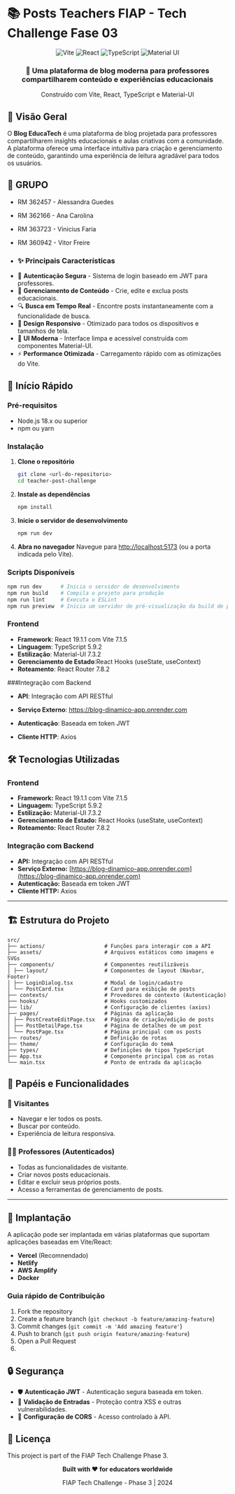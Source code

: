 # 📚 Posts Teachers FIAP - Tech Challenge Fase 03
<div align="center">
  <img src="https://img.shields.io/badge/Vite-5.x-blueviolet?style=for-the-badge&logo=vite" alt="Vite" />
  <img src="https://img.shields.io/badge/React-19.1.1-blue?style=for-the-badge&logo=react" alt="React" />
  <img src="https://img.shields.io/badge/TypeScript-5.9.2-blue?style=for-the-badge&logo=typescript" alt="TypeScript" />
  <img src="https://img.shields.io/badge/Material%20UI-7.3.2-blue?style=for-the-badge&logo=mui" alt="Material UI" />
</div>

<div align="center">
  <h3>🎯 Uma plataforma de blog moderna para professores compartilharem conteúdo e experiências educacionais</h3>
  <p>Construído com Vite, React, TypeScript e Material-UI</p>
</div>

## 🌟 Visão Geral

O **Blog EducaTech** é uma plataforma de blog projetada para professores compartilharem insights educacionais e aulas criativas com a comunidade. A plataforma oferece uma interface intuitiva para criação e gerenciamento de conteúdo, garantindo uma experiência de leitura agradável para todos os usuários.

## 🤝 GRUPO

* RM 362457 - Alessandra Guedes
* RM 362166 - Ana Carolina
* RM 363723 - Vinicius Faria
* RM 360942 - Vitor Freire

* ### ✨ Principais Características

-   🔐 **Autenticação Segura** - Sistema de login baseado em JWT para professores.
-   📝 **Gerenciamento de Conteúdo** - Crie, edite e exclua posts educacionais.
-   🔍 **Busca em Tempo Real** - Encontre posts instantaneamente com a funcionalidade de busca.
-   📱 **Design Responsivo** - Otimizado para todos os dispositivos e tamanhos de tela.
-   🎨 **UI Moderna** - Interface limpa e acessível construída com componentes Material-UI.
-   ⚡ **Performance Otimizada** - Carregamento rápido com as otimizações do Vite.

## 🚀 Início Rápido

### Pré-requisitos

-   Node.js 18.x ou superior
-   npm ou yarn

### Instalação

1.  **Clone o repositório**
    ```bash
    git clone <url-do-repositorio>
    cd teacher-post-challenge
    ```
2.  **Instale as dependências**
    ```bash
    npm install
    ```
3.  **Inicie o servidor de desenvolvimento**
    ```bash
    npm run dev
    ```
4.  **Abra no navegador**
    Navegue para [http://localhost:5173](http://localhost:5173) (ou a porta indicada pelo Vite).

### Scripts Disponíveis
```bash
npm run dev      # Inicia o servidor de desenvolvimento
npm run build    # Compila o projeto para produção
npm run lint     # Executa o ESLint
npm run preview  # Inicia um servidor de pré-visualização da build de produção
```

### Frontend
- **Framework**: React 19.1.1 com Vite 7.1.5
- **Linguagem**: TypeScript 5.9.2
- **Estilização**: Material-UI 7.3.2
- **Gerenciamento de Estado**:React Hooks (useState, useContext)
- **Roteamento**: React Router 7.8.2


###Integração com Backend
- **API**: Integração com API RESTful

- **Serviço Externo**: https://blog-dinamico-app.onrender.com

- **Autenticação**: Baseada em token JWT

- **Cliente HTTP**: Axios

## 🛠 Tecnologias Utilizadas

### Frontend
- **Framework:** React 19.1.1 com Vite 7.1.5  
- **Linguagem:** TypeScript 5.9.2  
- **Estilização:** Material-UI 7.3.2  
- **Gerenciamento de Estado:** React Hooks (useState, useContext)  
- **Roteamento:** React Router 7.8.2  

### Integração com Backend
- **API:** Integração com API RESTful  
- **Serviço Externo:** [https://blog-dinamico-app.onrender.com](https://blog-dinamico-app.onrender.com)  
- **Autenticação:** Baseada em token JWT  
- **Cliente HTTP:** Axios  

---

## 🏗 Estrutura do Projeto
```
src/
├── actions/                   # Funções para interagir com a API
├── assets/                    # Arquivos estáticos como imagens e SVGs
├── components/                # Componentes reutilizáveis
│ ├── layout/                  # Componentes de layout (Navbar, Footer)
│ ├── LoginDialog.tsx          # Modal de login/cadastro
│ └── PostCard.tsx             # Card para exibição de posts
├── contexts/                  # Provedores de contexto (Autenticação)
├── hooks/                     # Hooks customizados
├── lib/                       # Configuração de clientes (axios)
├── pages/                     # Páginas da aplicação
│ ├── PostCreateEditPage.tsx   # Página de criação/edição de posts
│ ├── PostDetailPage.tsx       # Página de detalhes de um post
│ └── PostPage.tsx             # Página principal com os posts
├── routes/                    # Definição de rotas
├── theme/                     # Configuração do temA
├── types/                     # Definições de tipos TypeScript
├── App.tsx                    # Componente principal com as rotas
└── main.tsx                   # Ponto de entrada da aplicação
```

## 🎯 Papéis e Funcionalidades

### 👥 Visitantes
- Navegar e ler todos os posts.  
- Buscar por conteúdo.  
- Experiência de leitura responsiva.  

### 👨‍🏫 Professores (Autenticados)
- Todas as funcionalidades de visitante.  
- Criar novos posts educacionais.  
- Editar e excluir seus próprios posts.  
- Acesso a ferramentas de gerenciamento de posts.  

---

## 🚀 Implantação

A aplicação pode ser implantada em várias plataformas que suportam aplicações baseadas em Vite/React:

- **Vercel** (Recomnendado)
- **Netlify**
- **AWS Amplify**
- **Docker**

### Guia rápido de Contribuição

1. Fork the repository
2. Create a feature branch (`git checkout -b feature/amazing-feature`)
3. Commit changes (`git commit -m 'Add amazing feature'`)
4. Push to branch (`git push origin feature/amazing-feature`)
5. Open a Pull Request
6. 
## 🔒 Segurança

- 🛡️ **Autenticação JWT** - Autenticação segura baseada em token.
- 🔐 **Validação de Entradas** - Proteção contra XSS e outras vulnerabilidades.
- 🚫 **Configuração de CORS** - Acesso controlado à API.

## 📝 Licença

This project is part of the FIAP Tech Challenge Phase 3.

<div align="center">
  <p><strong>Built with ❤️ for educators worldwide</strong></p>
  <p>FIAP Tech Challenge - Phase 3 | 2024</p>
</div>








